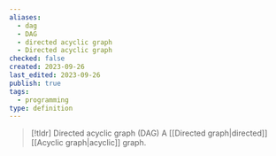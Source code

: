```yaml
---
aliases:
  - dag
  - DAG
  - directed acyclic graph
  - Directed acyclic graph
checked: false
created: 2023-09-26
last_edited: 2023-09-26
publish: true
tags:
  - programming
type: definition
---
```

> [!tldr] Directed acyclic graph (DAG)
> A [[Directed graph|directed]] [[Acyclic graph|acyclic]] graph.
